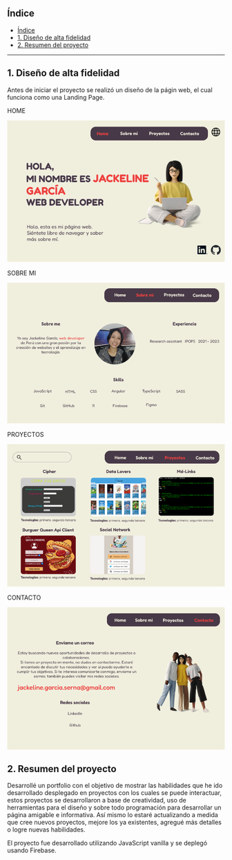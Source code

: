 
## Índice

- [Índice](#índice)
- [1. Diseño de alta fidelidad](#1-diseño-de-alta-fidelidad)
- [2. Resumen del proyecto](#2-resumen-del-proyecto)

***

## 1. Diseño de alta fidelidad

Antes de iniciar el proyecto se realizó un diseño de la págin web, el cual funciona como una Landing Page. 

HOME 

![desing_one](/src/assets/home_port.PNG)

SOBRE MI

![desing_two](/src/assets/sobre_mi_port.PNG)

PROYECTOS

![desing_three](/src/assets/proyectos_port.PNG)

CONTACTO

![desing_four](/src/assets/contacto_port.PNG)


## 2. Resumen del proyecto

Desarrollé un portfolio con el objetivo de mostrar las habilidades que he ido desarrollado desplegado en proyectos con los cuales se puede interactuar, estos proyectos se desarrollaron a base de creatividad, uso de herramientas para el diseño y sobre todo programación para desarrollar un página amigable e informativa. Así mismo lo estaré actualizando a medida que cree nuevos proyectos, mejore los ya existentes, agregué más detalles o logre nuevas habilidades.

El proyecto fue desarrollado utilizando JavaScript vanilla  y se deplegó usando Firebase. 